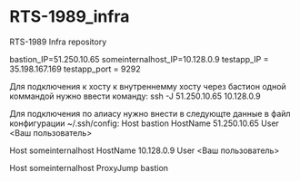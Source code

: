 # RTS-1989_infra
RTS-1989 Infra repository

bastion_IP=51.250.10.65
someinternalhost_IP=10.128.0.9
testapp_IP = 35.198.167.169
testapp_port = 9292

Для подключения к хосту к внутреннемму хосту через бастион одной коммандой нужно ввести команду:
ssh -J 51.250.10.65 10.128.0.9

Для подключения по алиасу нужно внести в следующте данные в файл конфигурации ~/.ssh/config:
Host bastion
        HostName 51.250.10.65
        User <Ваш пользователь>

Host someinternalhost
	HostName 10.128.0.9
	User <Ваш пользователь>

Host someinternalhost
	ProxyJump bastion
